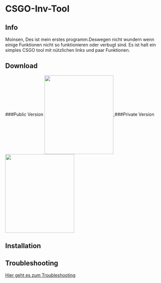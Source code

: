 # CSGO-Inv-Tool
## Info
Moinsen, Des ist mein erstes programm.Deswegen nicht wundern wenn einige Funktionen nicht so funktionieren oder verbugt sind.
Es ist halt ein simples CSGO tool mit nützlichen links und paar Funktionen.
## Download
###Public Version
<a href="http://www.google.com" target="_blank">
  <img width="220" height="250" border="0" align="center"  src="https://i.imgur.com/0iOXtFP.png"/>
</a>
###Private Version
<a href="http://www.google.com" target="_blank">
  <img width="220" height="250" border="0" align="center"  src="https://i.imgur.com/6mm86Hl.png"/>
</a>
## Installation

## Troubleshooting
<a href="https://github.com/Krisbombe/CSGO-Inv-Tool/blob/master/Troubleshooting%20CSGO%20Inv%20Tool.pdf" target="_blank">Hier geht es zum Troubleshooting</a>